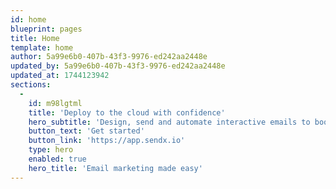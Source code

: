 ```yaml
---
id: home
blueprint: pages
title: Home
template: home
author: 5a99e6b0-407b-43f3-9976-ed242aa2448e
updated_by: 5a99e6b0-407b-43f3-9976-ed242aa2448e
updated_at: 1744123942
sections:
  -
    id: m98lgtml
    title: 'Deploy to the cloud with confidence'
    hero_subtitle: 'Design, send and automate interactive emails to boost your email conversions by 3x'
    button_text: 'Get started'
    button_link: 'https://app.sendx.io'
    type: hero
    enabled: true
    hero_title: 'Email marketing made easy'
---
```

